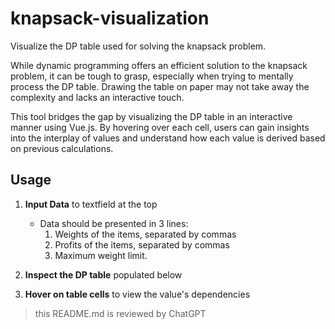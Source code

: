 # knapsack-visualization

Visualize the DP table used for solving the knapsack problem.

While dynamic programming offers an efficient solution to the knapsack problem, 
it can be tough to grasp, especially when trying to mentally process the DP table. 
Drawing the table on paper may not take away the complexity and lacks an interactive touch. 

This tool bridges the gap by visualizing the DP table in an interactive manner using Vue.js. 
By hovering over each cell, users can gain insights into the interplay of values 
and understand how each value is derived based on previous calculations.

## Usage

1. **Input Data** to textfield at the top
   - Data should be presented in 3 lines: 
     1. Weights of the items, separated by commas
     2. Profits of the items, separated by commas
     3. Maximum weight limit.

2. **Inspect the DP table** populated below

3. **Hover on table cells** to view the value's dependencies


> this README.md is reviewed by ChatGPT


